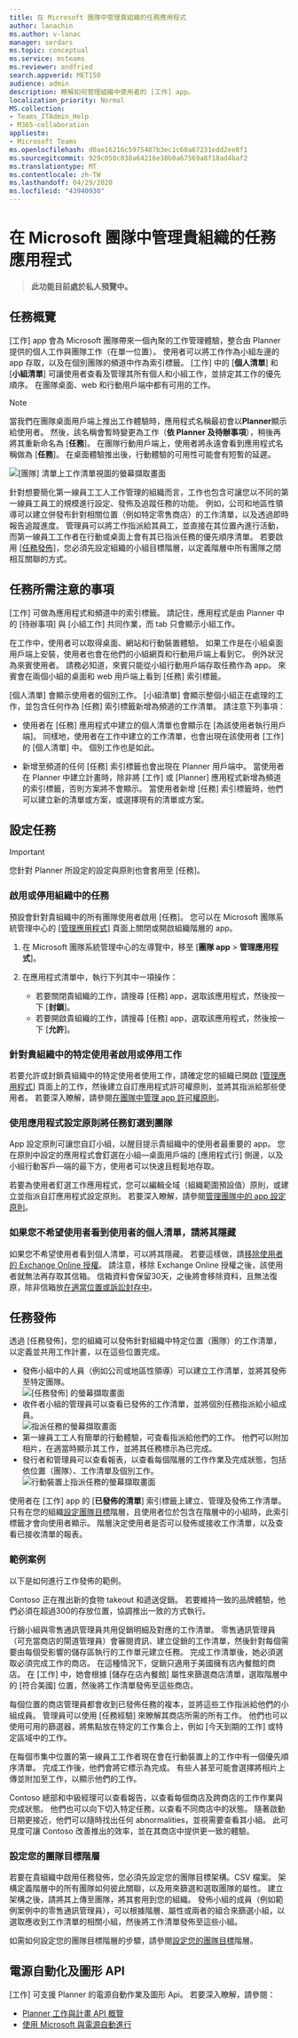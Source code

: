 ```yaml
---
title: 在 Microsoft 團隊中管理貴組織的任務應用程式
author: lanachin
ms.author: v-lanac
manager: serdars
ms.topic: conceptual
ms.service: msteams
ms.reviewer: andfried
search.appverid: MET150
audience: admin
description: 瞭解如何管理組織中使用者的 [工作] app。
localization_priority: Normal
MS.collection:
- Teams_ITAdmin_Help
- M365-collaboration
appliesto:
- Microsoft Teams
ms.openlocfilehash: d0ae16216c5975407b3ec1c60a67231edd2ee8f1
ms.sourcegitcommit: 929c050c038a64216e38b0a67569a8f18ad4baf2
ms.translationtype: MT
ms.contentlocale: zh-TW
ms.lasthandoff: 04/29/2020
ms.locfileid: "43940930"
---
```

# <a name="manage-the-tasks-app-for-your-organization-in-microsoft-teams"></a>在 Microsoft 團隊中管理貴組織的任務應用程式

> **此功能目前處於私人預覽中。**

## <a name="overview-of-tasks"></a>任務概覽

[工作] app 會為 Microsoft 團隊帶來一個內聚的工作管理體驗，整合由 Planner 提供的個人工作與團隊工作（在單一位置）。 使用者可以將工作作為小組左邊的 app 存取，以及在個別團隊的頻道中作為索引標籤。 [工作] 中的 [**個人清單**] 和 [**小組清單**] 可讓使用者查看及管理其所有個人和小組工作，並排定其工作的優先順序。 在團隊桌面、web 和行動用戶端中都有可用的工作。 

> [!NOTE]
> 當我們在團隊桌面用戶端上推出工作體驗時，應用程式名稱最初會以**Planner**顯示給使用者。 然後，該名稱會暫時變更為工作（**依 Planner 及待辦事項**），稍後再將其重新命名為 [**任務**]。 在團隊行動用戶端上，使用者將永遠會看到應用程式名稱做為 [**任務**]。 在桌面體驗推出後，行動體驗的可用性可能會有短暫的延遲。

   ![[團隊] 清單上工作清單視圖的螢幕擷取畫面](media/manage-tasks-app-tasks.png)

針對想要簡化第一線員工工人工作管理的組織而言，工作也包含可讓您以不同的第一線員工員工的規模進行設定、發佈及追蹤任務的功能。 例如，公司和地區性領導可以建立併發布針對相關位置（例如特定零售商店）的工作清單，以及透過即時報告追蹤進度。 管理員可以將工作指派給其員工，並直接在其位置內進行活動，而第一線員工工作者在行動或桌面上會有其已指派任務的優先順序清單。 若要啟用 [[任務發佈](#task-publishing)]，您必須先設定組織的小組目標階層，以定義階層中所有團隊之間相互關聯的方式。

## <a name="what-you-need-to-know-about-tasks"></a>任務所需注意的事項

[工作] 可做為應用程式和頻道中的索引標籤。 請記住，應用程式是由 Planner 中的 [待辦事項] 與 [小組工作] 共同作業，而 tab 只會顯示小組工作。

在工作中，使用者可以取得桌面、網站和行動裝置體驗。 如果工作是在小組桌面用戶端上安裝，使用者也會在他們的小組網頁和行動用戶端上看到它。 例外狀況為來賓使用者。 請務必知道，來賓只能從小組行動用戶端存取任務作為 app。 來賓會在兩個小組的桌面和 web 用戶端上看到 [任務] 索引標籤。

[個人清單] 會顯示使用者的個別工作。 [小組清單] 會顯示整個小組正在處理的工作，並包含任何作為 [任務] 索引標籤新增為頻道的工作清單。 請注意下列事項：

- 使用者在 [任務] 應用程式中建立的個人清單也會顯示在 [為該使用者執行用戶端]。 同樣地，使用者在工作中建立的工作清單，也會出現在該使用者 [工作] 的 [個人清單] 中。 個別工作也是如此。

- 新增至頻道的任何 [任務] 索引標籤也會出現在 Planner 用戶端中。 當使用者在 Planner 中建立計畫時，除非將 [工作] 或 [Planner] 應用程式新增為頻道的索引標籤，否則方案將不會顯示。 當使用者新增 [任務] 索引標籤時，他們可以建立新的清單或方案，或選擇現有的清單或方案。

## <a name="set-up-tasks"></a>設定任務

> [!IMPORTANT]
> 您針對 Planner 所設定的設定與原則也會套用至 [任務]。

### <a name="enable-or-disable-tasks-in-your-organization"></a>啟用或停用組織中的任務

預設會針對貴組織中的所有團隊使用者啟用 [任務]。 您可以在 Microsoft 團隊系統管理中心的 [[管理應用程式](manage-apps.md)] 頁面上關閉或開啟組織階層的 app。

1. 在 Microsoft 團隊系統管理中心的左導覽中，移至 [**團隊 app** > **管理應用程式**]。
2. 在應用程式清單中，執行下列其中一項操作：

    - 若要關閉貴組織的工作，請搜尋 [任務] app，選取該應用程式，然後按一下 [**封鎖**]。
    - 若要開啟貴組織的工作，請搜尋 [任務] app，選取該應用程式，然後按一下 [**允許**]。

### <a name="enable-or-disable-tasks-for-specific-users-in-your-organization"></a>針對貴組織中的特定使用者啟用或停用工作

若要允許或封鎖貴組織中的特定使用者使用工作，請確定您的組織已開啟 [[管理應用程式](manage-apps.md)] 頁面上的工作，然後建立自訂應用程式許可權原則，並將其指派給那些使用者。 若要深入瞭解，請參閱[在團隊中管理 app 許可權原則](teams-app-permission-policies.md)。

### <a name="use-an-app-setup-policy-to-pin-tasks-to-teams"></a>使用應用程式設定原則將任務釘選到團隊

App 設定原則可讓您自訂小組，以醒目提示貴組織中的使用者最重要的 app。 您在原則中設定的應用程式會釘選在小組&mdash;桌面用戶端的 [應用程式行] 側邊，以及小組行動客戶&mdash;端的最下方，使用者可以快速且輕鬆地存取。

若要為使用者釘選工作應用程式，您可以編輯全域（組織範圍預設值）原則，或建立並指派自訂應用程式設定原則。 若要深入瞭解，請參閱[管理團隊中的 app 設定原則](teams-app-setup-policies.md)。

### <a name="hide-users-personal-lists-if-you-dont-want-users-to-see-them"></a>如果您不希望使用者看到使用者的個人清單，請將其隱藏 

如果您不希望使用者看到個人清單，可以將其隱藏。 若要這樣做，請[移除使用者的 Exchange Online 授權](https://docs.microsoft.com/microsoft-365/admin/manage/remove-licenses-from-users)。 請注意，移除 Exchange Online 授權之後，該使用者就無法再存取其信箱。 信箱資料會保留30天，之後將會移除資料，且無法復原，除非信箱放[在適當位置或訴訟封存中](https://docs.microsoft.com/exchange/security-and-compliance/in-place-and-litigation-holds)。

## <a name="task-publishing"></a>任務發佈

透過 [任務發佈]，您的組織可以發佈針對組織中特定位置（團隊）的工作清單，以定義並共用工作計畫，以在這些位置完成。

- 發佈小組中的人員（例如公司或地區性領導）可以建立工作清單，並將其發佈至特定團隊。<br>
    ![[任務發佈] 的螢幕擷取畫面](media/manage-tasks-app-publish.png)
- 收件者小組的管理員可以查看已發佈的工作清單，並將個別任務指派給小組成員。<br>
    ![指派任務的螢幕擷取畫面](media/manage-tasks-app-assign.png)
- 第一線員工工人有簡單的行動體驗，可查看指派給他們的工作。 他們可以附加相片，在適當時顯示其工作，並將其任務標示為已完成。
- 發行者和管理員可以查看報表，以查看每個階層的工作作業及完成狀態，包括依位置（團隊）、工作清單及個別工作。<br>
    ![行動裝置上指派任務的螢幕擷取畫面](media/manage-tasks-app-reporting.png)

使用者在 [工作] app 的 [**已發佈的清單**] 索引標籤上建立、管理及發佈工作清單。 只有在您的組織[設定團隊目標](#set-up-your-team-targeting-hierarchy)階層，且使用者位於包含在階層中的小組時，此索引標籤才會向使用者顯示。 階層決定使用者是否可以發佈或接收工作清單，以及查看已接收清單的報表。

### <a name="example-scenario"></a>範例案例

以下是如何進行工作發佈的範例。

Contoso 正在推出新的食物 takeout 和遞送促銷。 若要維持一致的品牌體驗，他們必須在超過300的存放位置，協調推出一致的方式執行。

行銷小組與零售通訊管理員共用促銷明細及對應的工作清單。 零售通訊管理員（可充當商店的閘道管理員）會審閱資訊、建立促銷的工作清單，然後針對每個需要由每個受影響的儲存區執行的工作單元建立任務。 完成工作清單後，她必須選取必須完成工作的商店。 在這種情況下，促銷只適用于美國擁有店內餐館的商店。 在 [工作] 中，她會根據 [儲存在店內餐館] 屬性來篩選商店清單，選取階層中的 [符合美國] 位置，然後將工作清單發佈至這些商店。

每個位置的商店管理員都會收到已發佈任務的複本，並將這些工作指派給他們的小組成員。 管理員可以使用 [任務經驗] 來瞭解其商店所需的所有工作。 他們也可以使用可用的篩選器，將焦點放在特定的工作集合上，例如 [今天到期的工作] 或特定區域中的工作。

在每個市集中位置的第一線員工工作者現在會在行動裝置上的工作中有一個優先順序清單。 完成工作後，他們會將它標示為完成。 有些人甚至可能會選擇將相片上傳並附加至工作，以顯示他們的工作。

Contoso 總部和中級經理可以查看報告，以查看每個商店及跨商店的工作作業與完成狀態。 他們也可以向下切入特定任務，以查看不同商店中的狀態。 隨著啟動日期更接近，他們可以隨時找出任何 abnormalities，並視需要查看其小組。 此可見度可讓 Contoso 改善推出的效率，並在其商店中提供更一致的體驗。

### <a name="set-up-your-team-targeting-hierarchy"></a>設定您的團隊目標階層

若要在貴組織中啟用任務發佈，您必須先設定您的團隊目標架構。CSV 檔案。 架構定義階層中的所有團隊如何彼此關聯，以及用來篩選和選取團隊的屬性。 建立架構之後，請將其上傳至團隊，將其套用到您的組織。 發佈小組的成員（例如範例案例中的零售通訊管理員），可以根據階層、屬性或兩者的組合來篩選小組，以選取應收到工作清單的相關小組，然後將工作清單發佈至這些小組。

如需如何設定您的團隊目標階層的步驟，請參閱[設定您的團隊目標](set-up-your-team-hierarchy.md)階層。

## <a name="power-automate-and-graph-api"></a>電源自動化及圖形 API

[工作] 可支援 Planner 的電源自動作業及圖形 Api。 若要深入瞭解，請參閱：

- [Planner 工作與計畫 API 概覽](https://docs.microsoft.com/graph/planner-concept-overview)
- [使用 Microsoft 與電源自動進行](https://support.office.com/article/using-microsoft-to-do-with-power-automate-526e8f75-217b-46e0-9e06-44780b72c295)